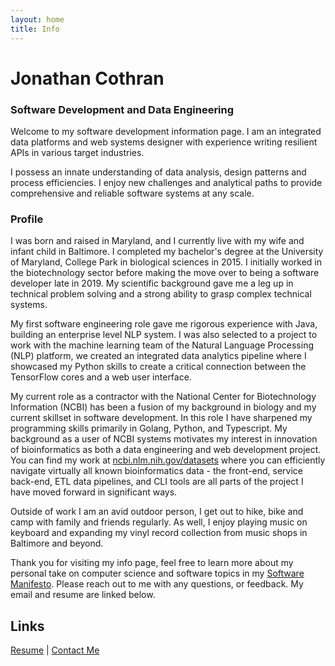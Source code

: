 ```yaml
---
layout: home
title: Info
---
```


# Jonathan Cothran
### Software Development and Data Engineering

Welcome to my software development information page. I am an integrated data platforms and web systems designer with experience writing resilient APIs in various target industries.

I possess an innate understanding of data analysis, design patterns and process efficiencies. I enjoy new challenges and analytical paths to provide comprehensive and reliable software systems at any scale.

### Profile

I was born and raised in Maryland, and I currently live with my wife and infant child in Baltimore. I completed my bachelor's degree at the University of Maryland, College Park in biological sciences in 2015. I initially worked in the biotechnology sector before making the move over to being a software developer late in 2019. My scientific background gave me a leg up in technical problem solving and a strong ability to grasp complex technical systems.

My first software engineering role gave me rigorous experience with Java, building an enterprise level NLP system. I was also selected to a project to work with the machine learning team of the Natural Language Processing (NLP) platform, we created an integrated data analytics pipeline where I showcased my Python skills to create a critical connection between the TensorFlow cores and a web user interface.

My current role as a contractor with the National Center for Biotechnology Information (NCBI) has been a fusion of my background in biology and my current skillset in software development. In this role I have sharpened my programming skills primarily in Golang, Python, and Typescript. My background as a user of NCBI systems motivates my interest in innovation of bioinformatics as both a data engineering and web development project. You can find my work at [ncbi.nlm.nih.gov/datasets](https://ncbi.nlm.nih.gov/datasets) where you can efficiently navigate virtually all known bioinformatics data - the front-end, service back-end, ETL data pipelines, and CLI tools are all parts of the project I have moved forward in significant ways.

Outside of work I am an avid outdoor person, I get out to hike, bike and camp with family and friends regularly. As well, I enjoy playing music on keyboard and expanding my vinyl record collection from music shops in Baltimore and beyond.

Thank you for visiting my info page, feel free to learn more about my personal take on computer science and software topics in my [Software Manifesto](/docs/manifesto.md). Please reach out to me with any questions, or feedback. My email and resume are linked below.

## Links

[Resume](/Jonathan_Cothran_Resume.pdf) &#124; [Contact Me](mailto:jonathan@coth.dev)
